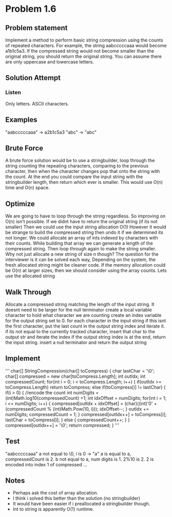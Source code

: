 # Problem 1.6

## Problem statement
Implement a method to perform basic string compression using the counts of repeated characters. For example, 
the string aabcccccaaa would become a1b1c5a3. If the compressed string would not become smaller than the original string,
you should return the original string. You can assume there are only uppercase and lowercase letters.

## Solution Attempt

### Listen
Only letters. 
ASCII characters. 

## Examples

"aabcccccaaa" -> a2b1c5a3
"abc" -> "abc"

## Brute Force
A brute force solution would be to use a stringbuilder, loop through the string counting the repeating characters, 
comparing to the previous character, then when the character changes pop that onto the string with the count. At the end 
you could compare the input string with the stringbuilder length, then return which ever is smaller.
This would use O(n) time and O(n) space. 

## Optimize
We are going to have to loop through the string regardless. So improving on O(n) isn't possible. 
If we didnt have to return the original string (if its not smaller) Then we could use the input string allocation O(1)
However it would be strange to build the compressed string then undo it if we determined its not longer. 
We could allocate an array of ints indexed by characters with their counts. 
While building that array we can generate a length of the compressed string. Then loop through again to make the string smaller.
Why not just allocate a new string of size n though? 
The question for the interviewer is it can be solved each way, Depending on the system, the fresh allocated string might be cleaner
code. If the memory allocation could be O(n) at larger sizes, then we should consider using the array counts.
Lets use the allocated string

## Walk Through
Allocate a compressed string matching the length of the input string. It doesnt need to be larger for the null terminator
create a local variable character to hold what character we are counting
create an index variable for the output string set to 0.
for each character in the input string
    if this isnt the first character, put the last count in the output string index and iterate it.
    if its not equal to the currently tracked character, insert that char to the output str and iterate the index
    if the output string index is at the end, return the input string. 
insert a null terminator and return the output string

## Implement

'''
char[] StringCompression(char[] toCompress)
{
    char lastChar = '\0';
    char[] compressed = new char[toCompress.Length];
    int outIdx;
    int compressedCount; 
    for(int i = 0; i < toCompress.Length; i++)
    {
        if(outIdx >= toCompress.Length) return toCompress;
        else if(toCompress[i] != lastChar)
        {
            if(i > 0)
            {
                //encode the count
                int numDigits = (int)Math.log10(compressedCount) +1;
                int idxOffset = numDigits;
                for(int i = 1; i <= numDigits; i++)
                {
                    compressed[outIdx + idxOffset] = (char)((int)'0' + (compressedCount % (int)Math.Pow(10, i)));
                    idxOffset--;
                }
                outIdx += numDigits;
                compressedCount = 1;
            }
            compressed[outIdx++] = toCompress[i];
            lastChar = toCompress[i];
        }
        else 
        {
            compressedCount++;
        }
    }
    compressed[outIdx++] = '\0';
    return compressed;
}
'''

## Test
"aabcccccaaa"
a not equal to \0, i is 0 -> "a"
a is equal to a, compressedCount is 2.
b not equal to a, num digits is 1. 2%10 is 2. 2 is encoded into index 1 of compressed
... 



## Notes
- Perhaps ask the cost of array allocation. 
- I think i solved this better than the solution (no stringbuilder)
- It would have been easier if i preallocated a stringbuilder though.
- Int to string is apparently O(1) runtime. 